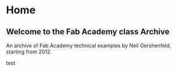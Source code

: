 # Home

## Welcome to the Fab Academy class Archive

An archive of Fab Academy technical examples by Neil Gershenfeld, starting from 2012.

test